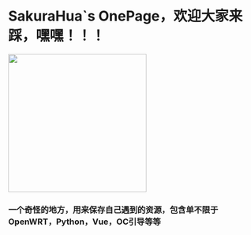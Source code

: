 # **SakuraHua**`s OnePage，欢迎大家来踩，嘿嘿！！！

<img height=280 align="center" src="https://github-readme-stats.vercel.app/api?username=HuaSakura&show_icons=true&theme=cobalt&border_radius=10&locale=cn&line_height=30&card_width=600px" />

### 一个奇怪的地方，用来保存自己遇到的资源，包含单不限于OpenWRT，Python，Vue，OC引导等等
